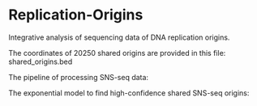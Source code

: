 # Replication-Origins

Integrative analysis of sequencing data of DNA replication origins.

The coordinates of 20250 shared origins are provided in this file: shared_origins.bed

The pipeline of processing SNS-seq data: 

The exponential model to find high-confidence shared SNS-seq origins:
